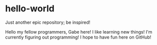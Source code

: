 # hello-world
Just another epic repository; be inspired!

Hello my fellow programmers, Gabe here!
I like learning new things! I'm currently figuring out programming!
I hope to have fun here on GitHub!
